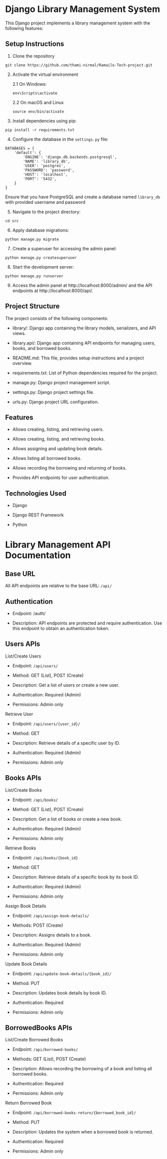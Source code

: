 # Django Library Management System
This Django project implements a library management system with the following features:

## Setup Instructions
1. Clone the repository
```
git clone https://github.com/thami-nirmal/Ramailo-Tech-project.git
```

2. Activate the virtual environment

    2.1 On Windows:
    ```
    env\Scripts\activate
    ```
    2.2 On macOS and Linux
    ```
    source env/bin/activate
    ```

3. Install dependencies using pip:
```
pip install -r requirements.txt
```

4. Configure the database in the `settings.py` file:
```
DATABASES = {
    'default': {
        'ENGINE': 'django.db.backends.postgresql',
        'NAME': 'library_db',
        'USER': 'postgres',
        'PASSWORD': 'password',
        'HOST': 'localhost',
        'PORT': '5432',
    }
}
```
Ensure that you have PostgreSQL and create a database named `library_db` with provided username and password

5. Navigate to the project directory:
```
cd src
```

6. Apply database migrations:
```
python manage.py migrate
```

7. Create a superuser for accessing the admin panel:
```
python manage.py createsuperuser
```

8. Start the development server:
```
python manage.py runserver
```

9. Access the admin panel at http://localhost:8000/admin/ and the API endpoints at http://localhost:8000/api/.


## Project Structure
The project consists of the following components:

- library/:           Django app containing the library models, serializers, and API views.

- library.api/:       Django app containing API endpoints for managing users, books, and borrowed books.

- README.md:          This file, provides setup instructions and a project overview.

- requirements.txt:   List of Python dependencies required for the project.

- manage.py:          Django project management script.

- settings.py:        Django project settings file.

- urls.py:            Django project URL configuration. 


## Features

- Allows creating, listing, and retrieving users.

- Allows creating, listing, and retrieving books.

- Allows assigning and updating book details.

- Allows listing all borrowed books.

- Allows recording the borrowing and returning of books.

- Provides API endpoints for user authentication.

## Technologies Used

- Django

- Django REST Framework

- Python


# Library Management API Documentation

## Base URL

All API endpoints are relative to the base URL: `/api/`

## Authentication

- Endpoint: /auth/

- Description: API endpoints are protected and require authentication. Use this endpoint to obtain an authentication token.


## Users APIs

List/Create Users

- Endpoint: `/api/users/`

- Method: GET (List), POST (Create)

- Description: Get a list of users or create a new user.

- Authentication: Required (Admin)

- Permissions: Admin only


Retrieve User

- Endpoint: `/api/users/{user_id}/`

- Method: GET

- Description: Retrieve details of a specific user by ID.

- Authentication: Required (Admin)

- Permissions: Admin only


## Books APIs

List/Create Books

- Endpoint: `/api/books/`

- Method: GET (List), POST (Create)

- Description: Get a list of books or create a new book.

- Authentication: Required (Admin)

- Permissions: Admin only


Retrieve Books

- Endpoint: `/api/books/{book_id}`

- Method: GET

- Description: Retrieve details of a specific book by its book ID.

- Authentication: Required (Admin)

- Permissions: Admin only


Assign Book Details

- Endpoint: `/api/assign-book-details/`

- Methods: POST (Create)

- Description: Assigns details to a book.

- Authentication: Required (Admin)

- Permissions: Admin only


Update Book Details

- Endpoint: `/api/update-book-details/{book_id}/`

- Method: PUT

- Description: Updates book details by book ID.

- Authentication: Required

- Permissions: Admin only


## BorrowedBooks APIs

List/Create Borrowed Books

- Endpoint: `/api/borrowed-books/`

- Methods: GET (List), POST (Create)

- Description: Allows recording the borrowing of a book and listing all borrowed books.

- Authentication: Required

- Permissions: Admin only


Return Borrowed Book

- Endpoint: `/api/borrowed-books-return/{borrowed_book_id}/`

- Method: PUT

- Description: Updates the system when a borrowed book is returned.

- Authentication: Required

- Permissions: Admin only
